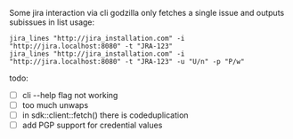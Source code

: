 Some jira interaction via cli
godzilla
only fetches a single issue and outputs subissues in list
usage:
```
jira_lines "http://jira_installation.com" -i "http://jira.localhost:8080" -t "JRA-123"
jira_lines "http://jira_installation.com" -i "http://jira.localhost:8080" -t "JRA-123" -u "U/n" -p "P/w"
```

todo:
- [ ] cli --help flag not working
- [ ] too much unwaps
- [ ] in sdk::client::fetch() there is codeduplication
- [ ] add PGP support for credential values
